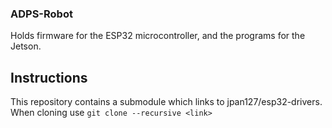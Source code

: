### ADPS-Robot

Holds firmware for the ESP32 microcontroller, and the programs for the Jetson.

## Instructions

This repository contains a submodule which links to jpan127/esp32-drivers.  When cloning use `git clone --recursive <link>`